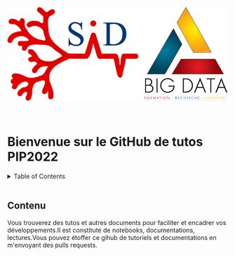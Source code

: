 <div align="center">
    <img src="images/logoSIDbigdata.png" alt="Logo" >
</div>

<br/>
<br/>

# Bienvenue sur le GitHub de tutos PIP2022

<!-- TABLE OF CONTENTS -->
<details>
  <summary>Table of Contents</summary>
  <ol>
    <li>
      <a href="#description-du-groupe">Description du groupe</a>
    </li>
    <li>
      <a href="#travail-preparatoire">Travail préparatoire</a>
    </li>
</details>
<br/>


## Contenu
Vous trouverez des tutos et autres documents pour faciliter et encadrer vos développements.Il est constituté de notebooks, documentations, lectures.Vous pouvez étoffer ce gihub de tutoriels et documentations en 
m'envoyant des pulls requests. 

